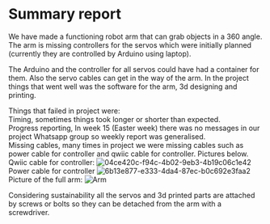 # Summary report


We have made a functioning robot arm that can grab objects in a 360 angle. The arm is missing controllers for the servos which were initially planned (currently they are controlled by Arduino using laptop).

The Arduino and the controller for all servos could have had a container for them. Also the servo cables can get in the way of the arm.
In the project things that went well was the software for the arm, 3d designing and printing.

Things that failed in project were:\
Timing, sometimes things took longer or shorter than expected.\
Progress reporting, In week 15 (Easter week) there was no messages in our project Whatsapp group so weekly report was generalised.\
Missing cables, many times in project we were missing cables such as power cable for controller and qwiic cable for controller. Pictures below.\
Qwiic cable for controller:
![04ce420c-f94c-4b02-9eb3-4b19c06c1e42](https://user-images.githubusercontent.com/98407040/166452083-9eca8bf7-4a11-4cb0-bcac-e7eaa6c64f6e.jpg)
Power cable for controller
![6b13e877-e333-4da4-87ec-b0c692e3faa2](https://user-images.githubusercontent.com/98407040/166452095-410dd64e-189a-46ee-abe1-774b860094fc.jpg)
Picture of the full arm:
![Arm](https://user-images.githubusercontent.com/98407040/166448498-348c43be-6a30-465f-a9e3-5c60d768ba33.jpg)

Considering sustainability all the servos and 3d printed parts are attached by screws or bolts so they can be detached from the arm with a screwdriver.
